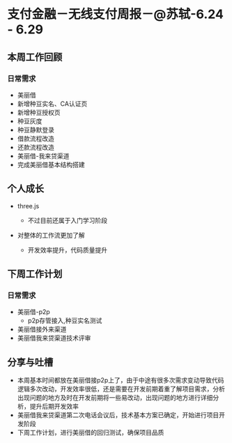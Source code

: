 # 支付金融－无线支付周报－@苏轼-6.24 - 6.29

## 本周工作回顾

### 日常需求

- 美丽借
 - 新增种豆实名、CA认证页
 - 新增种豆授权页
 - 种豆灰度
 - 种豆静默登录
 - 借款流程改造
 - 还款流程改造
- 美丽借-我来贷渠道
 - 完成美丽借基本结构搭建

## 个人成长

- three.js
  - 不过目前还属于入门学习阶段
 
- 对整体的工作流更加了解
  - 开发效率提升，代码质量提升

## 下周工作计划

### 日常需求

- 美丽借-p2p
  - p2p存管接入,种豆实名测试
- 美丽借接外来渠道
- 美丽借我来贷渠道技术评审

## 分享与吐槽

- 本周基本时间都放在美丽借接p2p上了，由于中途有很多次需求变动导致代码逻辑多次改动，开发效率很低，还是需要在开发前期着重了解项目需求，分析出现问题的地方及时在开发前期将一些易改动，出现问题的地方进行详细分析，提升后期开发效率
- 美丽借我来贷渠道第二次电话会议后，技术基本方案已确定，开始进行项目开发阶段
- 下周工作计划，进行美丽借的回归测试，确保项目品质


